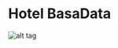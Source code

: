 # Hotel BasaData

![alt tag](https://github.com/PC-SET/Hotel_BasaData/blob/main/Image/Task.jpg?raw=true "")​
